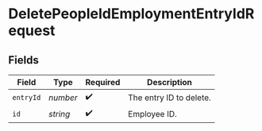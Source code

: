 # DeletePeopleIdEmploymentEntryIdRequest


## Fields

| Field                   | Type                    | Required                | Description             |
| ----------------------- | ----------------------- | ----------------------- | ----------------------- |
| `entryId`               | *number*                | :heavy_check_mark:      | The entry ID to delete. |
| `id`                    | *string*                | :heavy_check_mark:      | Employee ID.            |